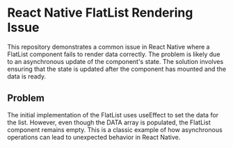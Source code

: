 # React Native FlatList Rendering Issue

This repository demonstrates a common issue in React Native where a FlatList component fails to render data correctly.  The problem is likely due to an asynchronous update of the component's state.  The solution involves ensuring that the state is updated after the component has mounted and the data is ready.

## Problem

The initial implementation of the FlatList uses useEffect to set the data for the list. However, even though the DATA array is populated, the FlatList component remains empty.  This is a classic example of how asynchronous operations can lead to unexpected behavior in React Native.